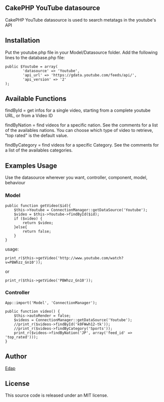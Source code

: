 ## CakePHP YouTube datasource

CakePHP YouTube datasource is used to search metatags in the youtube's API

## Installation
Put the youtube.php file in your Model/Datasource folder. Add the following
lines to the database.php file:

	public $Youtube = array(
        	'datasource' => 'Youtube',
        	'api_url' => 'https://gdata.youtube.com/feeds/api/',
        	'api_version' => '2'
	);

## Available Functions
findById = get infos for a single video, starting from a complete youtube URL, or
from a Video ID 

findByNation = find videos for a specific nation. See the comments for a list of
the availables nations. You can choose which type of video to retrieve, "top
rated" is the default value.

findByCategory = find videos for a specific Category. See the comments for a list of
the availables categories.

## Examples Usage
Use the datasource wherever you want, controller, component, model, behaviour

### Model

	public function getVideo($id){
		$this->Youtube = ConnectionManager::getDataSource('Youtube');	
		$video = $this->Youtube->findById($id);
		if ($video) {
			return $video;
		}else{
			return false;
		}
	}

usage:

	print_r($this->getVideo('http://www.youtube.com/watch?v=PBWhzz_Gn10'));
or

	print_r($this->getVideo('PBWhzz_Gn10'));
### Controller
	App::import('Model', 'ConnectionManager');

	public function video() {
		$this->autoRender = false;
		$videos = ConnectionManager::getDataSource('Youtube');
		//print_r($videos->findById('k0FWwh12-tk'));
		//print_r($videos->findByCategory('Sports'));
		print_r($videos->findByNation('JP', array('feed_id' => 'top_rated')));
	}

## Author

[Edap](http:edapx.com)

## License

This source code is released under an MIT license.
